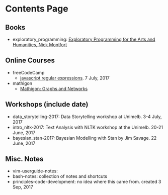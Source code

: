 # Contents Page

## Books
* exploratory_programming: [Exploratory Programming for the Arts and Humanities, Nick Montfort](https://books.google.com.au/books?id=0BXvCwAAQBAJ&source=gbs_book_other_versions)

## Online Courses
- freeCodeCamp
    - [javascript regular expressions](https://beta.freecodecamp.org/en/challenges/regular-expressions/introduction-to-the-regular-expression-challenges). 7 July, 2017
- mathigon
    - [Mathigon: Graphs and Networks](https://mathigon.org/course/graphs-and-networks)

## Workshops (include date)

- data_storytelling-2017: Data Storytelling workshop at Unimelb. 3-4 July, 2017
- intro_nltk-2017: Text Analysis with NLTK workshop at the Unimelb.
  20-21 June, 2017
- bayesian_stan-2017: Bayesian Modelling with Stan by Jim Savage. 22 June, 2017
 
## Misc. Notes

- vim-userguide-notes: 
- bash-notes: collection of notes and shortcuts
- principles-code-development: no idea where this came from. created 3 Sep, 2017

